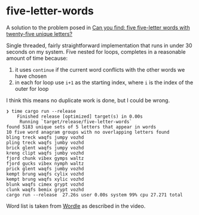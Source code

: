 # five-letter-words

A solution to the problem posed in
[Can you find: five five-letter words with twenty-five unique letters?](https://www.youtube.com/watch?v=_-AfhLQfb6w)

Single threaded, fairly straightforward implementation that runs in under 30 seconds on my system.
Five nested for loops, completes in a reasonable amount of time because:

1. it uses `continue` if the current word conflicts with the other words we have chosen
2. in each for loop use `i+1` as the starting index, where `i` is the index of the outer for loop

I think this means no duplicate work is done, but I could be wrong.

```
❯ time cargo run --release
    Finished release [optimized] target(s) in 0.00s
     Running `target/release/five-letter-words`
found 5183 unique sets of 5 letters that appear in words
10 five word anagram groups with no overlapping letters found
bling treck waqfs jumpy vozhd
pling treck waqfs jumby vozhd
brick glent waqfs jumpy vozhd
kreng clipt waqfs jumby vozhd
fjord chunk vibex gymps waltz
fjord gucks vibex nymph waltz
prick glent waqfs jumby vozhd
kempt brung waqfs cylix vozhd
kempt brung waqfs xylic vozhd
blunk waqfs cimex grypt vozhd
clunk waqfs bemix grypt vozhd
cargo run --release  27.26s user 0.00s system 99% cpu 27.271 total
```

Word list is taken from [Wordle](https://www.nytimes.com/games/wordle/index.html) as described in the video.
